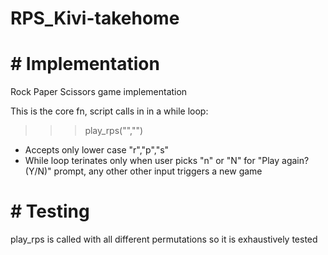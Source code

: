 # RPS_Kivi-takehome

# # Implementation
Rock Paper Scissors game implementation

This is the core fn, script calls in in a while loop:
>>> play_rps("","")
* Accepts only lower case "r","p","s"
* While loop terinates only when user picks "n" or "N" for "Play again? (Y/N)" prompt, any other other input triggers a new game

# # Testing
play_rps is called with all different permutations so it is exhaustively tested